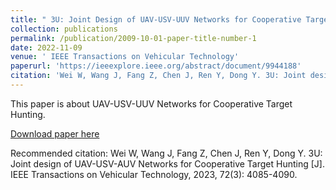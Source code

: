 ```yaml
---
title: " 3U: Joint Design of UAV-USV-UUV Networks for Cooperative Target Hunting"
collection: publications
permalink: /publication/2009-10-01-paper-title-number-1
date: 2022-11-09
venue: ' IEEE Transactions on Vehicular Technology' 
paperurl: 'https://ieeexplore.ieee.org/abstract/document/9944188'
citation: 'Wei W, Wang J, Fang Z, Chen J, Ren Y, Dong Y. 3U: Joint design of UAV­USV-AUV Networks for Cooperative Target Hunting [J]. IEEE Transactions on Vehicular Technology, 2023, 72(3): 4085-­4090.'
---
```

This paper is about UAV-USV-UUV Networks for Cooperative Target Hunting.

[Download paper here](https://ww-fairy.github.io/files/paper1.pdf)

Recommended citation: Wei W, Wang J, Fang Z, Chen J, Ren Y, Dong Y. 3U: Joint design of UAV­-USV-AUV Networks for Cooperative Target Hunting [J]. IEEE Transactions on Vehicular Technology, 2023, 72(3): 4085-­4090.
